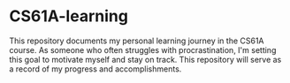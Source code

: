 ﻿# CS61A-learning
This repository documents my personal learning journey in the CS61A course. As someone who often struggles with procrastination, I'm setting this goal to motivate myself and stay on track. This repository will serve as a record of my progress and accomplishments.

